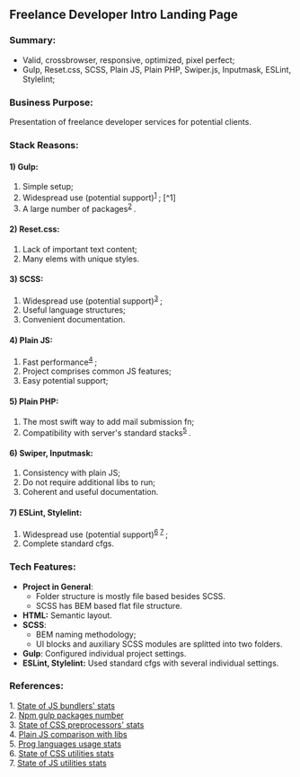 ## Freelance Developer Intro Landing Page
### Summary:
- Valid, crossbrowser, responsive, optimized, pixel perfect;
- Gulp, Reset.css, SCSS, Plain JS, Plain PHP, Swiper.js, Inputmask, ESLint, Stylelint;
 ### Business Purpose: 
Presentation of freelance developer services for potential clients.
### Stack Reasons: 
#### 1) Gulp: </br>
   1. Simple setup;
   2. Widespread use (potential support)<sup>[1](#f1) </sup>; [^1]
   3. A large number of packages<sup>[2](#f2) </sup>.
#### 2) Reset.css: </br>
   1. Lack of important text content;
   2. Many elems with unique styles. 
#### 3) SCSS:</br>
   1. Widespread use (potential support)<sup>[3](#f3) </sup>;
   2. Useful language structures;
   3. Convenient documentation.
#### 4) Plain JS:</br>
   1.	Fast performance<sup>[4](#f4) </sup>;
   2.	Project comprises common JS features;
   3.	Easy potential support;
#### 5) Plain PHP:</br>
1.	The most swift way to add mail submission fn;
2.	Compatibility with server's standard stacks<sup>[5](#f5) </sup>.
#### 6) Swiper, Inputmask:</br>
1.	Consistency with plain JS;
2.	Do not require additional libs to run;
3.	Coherent and useful documentation.
#### 7) ESLint, Stylelint:</br>
1. Widespread use (potential support)<sup>[6](#f7) </sup><sup>[7](#f7) </sup>;
2. Complete standard cfgs.
### Tech Features:
- **Project in General**: 
	- Folder structure is mostly file based besides SCSS.
	- SCSS has BEM based flat file structure.
- **HTML:** Semantic layout.
- **SCSS**:
	-	BEM naming methodology;
	-	UI blocks and auxiliary SCSS modules are splitted into two folders.
- **Gulp**: Configured individual project settings.
- **ESLint, Stylelint:** Used standard cfgs with several individual settings.

### References:
<span id="f1"> 1.</span> [State of JS bundlers' stats](https://2020.stateofjs.com/ru-RU/technologies/build-tools/) </br>
<span id="f2"> 2.</span> [Npm gulp packages number](https://www.npmjs.com/search?q=gulp) </br>
<span id="f3"> 3.</span> [State of CSS preprocessors' stats](https://2020.stateofcss.com/ru-RU/technologies/pre-post-processors/) </br>
<span id="f4"> 4.</span> [Plain JS comparison with libs](https://habr.com/ru/company/mailru/blog/188254/) </br>
<span id="f5"> 5.</span> [Prog languages usage stats](https://habr.com/ru/post/543346/) </br>
<span id="f6"> 6.</span> [State of CSS utilities stats](https://2020.stateofcss.com/ru-RU/other-tools/) </br>
<span id="f7"> 7.</span> [State of JS utilities stats](https://2020.stateofjs.com/ru-RU/other-tools/) </br>
